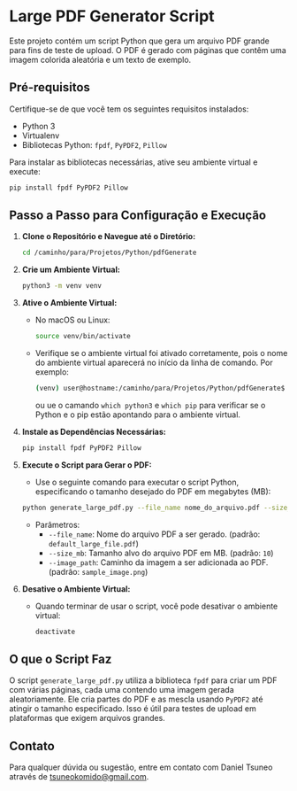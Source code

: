 
# Large PDF Generator Script

Este projeto contém um script Python que gera um arquivo PDF grande para fins de teste de upload. O PDF é gerado com páginas que contêm uma imagem colorida aleatória e um texto de exemplo.

## Pré-requisitos

Certifique-se de que você tem os seguintes requisitos instalados:

- Python 3
- Virtualenv
- Bibliotecas Python: `fpdf`, `PyPDF2`, `Pillow`

Para instalar as bibliotecas necessárias, ative seu ambiente virtual e execute:

```bash
pip install fpdf PyPDF2 Pillow
```

## Passo a Passo para Configuração e Execução

1. **Clone o Repositório e Navegue até o Diretório:**
   ```bash
   cd /caminho/para/Projetos/Python/pdfGenerate
   ```

2. **Crie um Ambiente Virtual:**
   ```bash
   python3 -m venv venv
   ```

3. **Ative o Ambiente Virtual:**
   - No macOS ou Linux:
     ```bash
     source venv/bin/activate
     ```
   - Verifique se o ambiente virtual foi ativado corretamente, pois o nome do ambiente virtual aparecerá no início da linha de comando. Por exemplo:
     ```bash
     (venv) user@hostname:/caminho/para/Projetos/Python/pdfGenerate$
     ```
     ou ue o camando `which python3` e `which pip` para verificar se o Python e o pip estão apontando para o ambiente virtual.
     

4. **Instale as Dependências Necessárias:**
   ```bash
   pip install fpdf PyPDF2 Pillow
   ```

5. **Execute o Script para Gerar o PDF:**
   - Use o seguinte comando para executar o script Python, especificando o tamanho desejado do PDF em megabytes (MB):
   ```bash
   python generate_large_pdf.py --file_name nome_do_arquivo.pdf --size_mb 100 --image_path caminho_da_imagem.png
   ```

   - Parâmetros:
     - `--file_name`: Nome do arquivo PDF a ser gerado. (padrão: `default_large_file.pdf`)
     - `--size_mb`: Tamanho alvo do arquivo PDF em MB. (padrão: `10`)
     - `--image_path`: Caminho da imagem a ser adicionada ao PDF. (padrão: `sample_image.png`)

6. **Desative o Ambiente Virtual:**
   - Quando terminar de usar o script, você pode desativar o ambiente virtual:
     ```bash
     deactivate
     ```

## O que o Script Faz

O script `generate_large_pdf.py` utiliza a biblioteca `fpdf` para criar um PDF com várias páginas, cada uma contendo uma imagem gerada aleatoriamente. Ele cria partes do PDF e as mescla usando `PyPDF2` até atingir o tamanho especificado. Isso é útil para testes de upload em plataformas que exigem arquivos grandes.

## Contato

Para qualquer dúvida ou sugestão, entre em contato com Daniel Tsuneo através de tsuneokomido@gmail.com.
